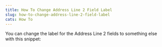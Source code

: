 ```yaml
---
title: How To Change Address Line 2 Field Label
slug: how-to-change-address-line-2-field-label
cats: How To
---
```


 You can change the label for the Address Line 2 fields to something else with this snippet:

<script src="https://gist.github.com/clifgriffin/ddc7b7b1d8fa25f05459920f9c487b00.js" type="text/javascript"></script>